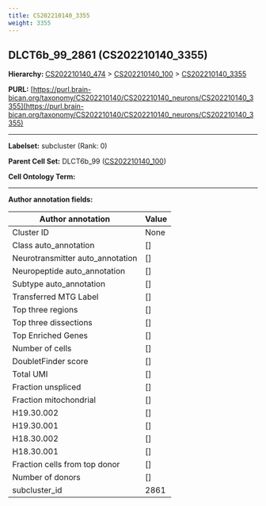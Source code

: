 ```yaml
---
title: CS202210140_3355
weight: 3355
---
```

## DLCT6b_99_2861 (CS202210140_3355)
<b>Hierarchy: </b>
[CS202210140_474](../CS202210140_474) >
[CS202210140_100](../CS202210140_100) >
[CS202210140_3355](../CS202210140_3355)

**PURL:** [https://purl.brain-bican.org/taxonomy/CS202210140/CS202210140_neurons/CS202210140_3355](https://purl.brain-bican.org/taxonomy/CS202210140/CS202210140_neurons/CS202210140_3355)

---


**Labelset:** subcluster (Rank: 0)

**Parent Cell Set:** DLCT6b_99 ([CS202210140_100](../CS202210140_100))



**Cell Ontology Term:** 

[MARKER GENES.]: #


---

[TRANSFERRED ANNOTATIONS.]: #


[AUTHOR ANNOTATION FIELDS.]: #


**Author annotation fields:**

| Author annotation | Value |
|-------------------|-------|
|Cluster ID|None|
|Class auto_annotation|[]|
|Neurotransmitter auto_annotation|[]|
|Neuropeptide auto_annotation|[]|
|Subtype auto_annotation|[]|
|Transferred MTG Label|[]|
|Top three regions|[]|
|Top three dissections|[]|
|Top Enriched Genes|[]|
|Number of cells|[]|
|DoubletFinder score|[]|
|Total UMI|[]|
|Fraction unspliced|[]|
|Fraction mitochondrial|[]|
|H19.30.002|[]|
|H19.30.001|[]|
|H18.30.002|[]|
|H18.30.001|[]|
|Fraction cells from top donor|[]|
|Number of donors|[]|
|subcluster_id|2861|
